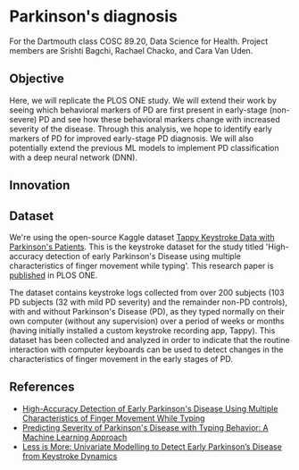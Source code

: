 # Parkinson's diagnosis

For the Dartmouth class COSC 89.20, Data Science for Health. Project members are Srishti Bagchi, Rachael Chacko, and Cara Van Uden.

## Objective

Here, we will replicate the PLOS ONE study. We will extend their work by seeing which behavioral markers of PD are first present in early-stage (non-severe) PD and see how these behavioral markers change with increased severity of the disease. Through this analysis, we hope to identify early markers of PD for improved early-stage PD diagnosis. We will also potentially extend the previous ML models to implement PD classification with a deep neural network (DNN).

## Innovation

## Dataset

We're using the open-source Kaggle dataset [Tappy Keystroke Data with Parkinson's Patients](https://www.kaggle.com/valkling/tappy-keystroke-data-with-parkinsons-patients). This is the keystroke dataset for the study titled 'High-accuracy detection of early Parkinson's Disease using multiple characteristics of finger movement while typing'. This research paper is [published](https://journals.plos.org/plosone/article?id=10.1371/journal.pone.0188226#sec008) in PLOS ONE.

The dataset contains keystroke logs collected from over 200 subjects (103 PD subjects (32 with mild PD severity) and the remainder non-PD controls), with and without Parkinson's Disease (PD), as they typed normally on their own computer (without any supervision) over a period of weeks or months (having initially installed a custom keystroke recording app, Tappy). This dataset has been collected and analyzed in order to indicate that the routine interaction with computer keyboards can be used to detect changes in the characteristics of finger movement in the early stages of PD.

## References

- [High-Accuracy Detection of Early Parkinson's Disease Using Multiple Characteristics of Finger Movement While Typing](https://journals.plos.org/plosone/article?id=10.1371/journal.pone.0188226#sec008)
- [Predicting Severity of Parkinson's Disease with Typing Behavior: A Machine Learning Approach](https://dspace.library.uu.nl/handle/1874/373466)
- [Less is More: Univariate Modelling to Detect Early Parkinson’s Disease from Keystroke Dynamics](https://link.springer.com/chapter/10.1007/978-3-030-01771-2_28)
